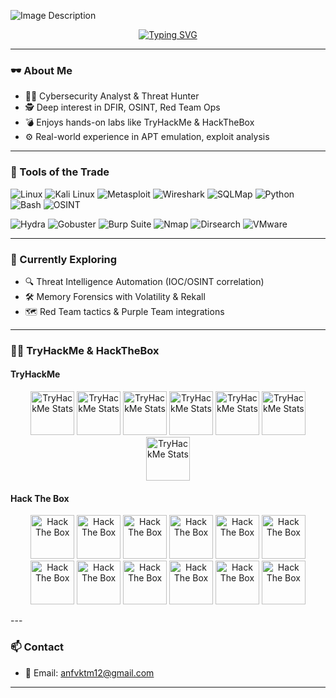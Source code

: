 ![Image Description](https://cdn.pixabay.com/animation/2023/09/07/21/54/21-54-00-174_512.gif)

<p align="center">
  <a href="https://git.io/typing-svg">
    <img src="https://readme-typing-svg.demolab.com/?font=Fira+Code&weight=700&pause=1000&color=00FF00&background=000000&width=600&height=60&lines=Exploit+Hunter|OSINT+Analyst|CTI+Researcher" alt="Typing SVG" />
  </a>
</p>

---

### 🕶️ About Me
- 👨‍💻 Cybersecurity Analyst & Threat Hunter  
- 🕵️ Deep interest in DFIR, OSINT, Red Team Ops  
- 💣 Enjoys hands-on labs like TryHackMe & HackTheBox  
- ⚙️ Real-world experience in APT emulation, exploit analysis

---

### 🧰 Tools of the Trade
![Linux](https://img.shields.io/badge/Linux-000000?style=flat&logo=linux&logoColor=white)
![Kali Linux](https://img.shields.io/badge/Kali_Linux-005678?style=flat&logo=kalilinux)
![Metasploit](https://img.shields.io/badge/Metasploit-5e4bb2?style=flat&logo=metasploit)
![Wireshark](https://img.shields.io/badge/Wireshark-1679A7?style=flat&logo=wireshark)
![SQLMap](https://img.shields.io/badge/SQLMap-yellow?style=flat)
![Python](https://img.shields.io/badge/Python-2b5b84?style=flat&logo=python)
![Bash](https://img.shields.io/badge/Bash-4EAA25?style=flat&logo=gnu-bash)
![OSINT](https://img.shields.io/badge/OSINT-black?style=flat)

![Hydra](https://img.shields.io/badge/Hydra-grey?style=flat)
![Gobuster](https://img.shields.io/badge/Gobuster-darkgreen?style=flat)
![Burp Suite](https://img.shields.io/badge/Burp_Suite-orange?style=flat&logo=burpsuite)
![Nmap]()
![Dirsearch](https://img.shields.io/badge/Dirsearch-555555?style=flat)
![VMware](https://img.shields.io/badge/VMware-607078?style=flat&logo=vmware)

---

### 🧪 Currently Exploring
- 🔍 Threat Intelligence Automation (IOC/OSINT correlation)
- 🛠️ Memory Forensics with Volatility & Rekall  
- 🗺️ Red Team tactics & Purple Team integrations

---

### 🏴‍☠️ TryHackMe & HackTheBox

#### TryHackMe
<p align="center">
<img src="https://assets.tryhackme.com/img/badges/owasptop10.svg" alt="TryHackMe Stats" height="70px"/>
<img src="https://assets.tryhackme.com/img/badges/securityawareness.svg" alt="TryHackMe Stats" height="70px"/>
<img src="https://assets.tryhackme.com/img/badges/burpsuite.svg" alt="TryHackMe Stats" height="70px"/>
<img src="https://assets.tryhackme.com/img/badges/networkfundamentals.svg" alt="TryHackMe Stats" height="70px"/>
<img src="https://assets.tryhackme.com/img/badges/metasploit.svg" alt="TryHackMe Stats" height="70px"/>
<img src="https://assets.tryhackme.com/img/badges/introtooffensivesecurity.svg" alt="TryHackMe Stats" height="70px"/>
<img src="https://assets.tryhackme.com/img/badges/introtosecurityengineering.svg" alt="TryHackMe Stats" height="70px"/>
</p>

#### Hack The Box
<p align="center">
<img src="https://academy.hackthebox.com/storage/badges/19bee749eaa26dce0829ad89ab2b2678/logo.png" alt="Hack The Box" height="70px"/>
<img src="https://academy.hackthebox.com/storage/badges/first-things-first.png" alt="Hack The Box" height="70px"/>
<img src="https://academy.hackthebox.com/storage/badges/60fc416b5eec425a6451aeb1e50d14e4/logo.png" alt="Hack The Box" height="70px"/>
<img src="https://academy.hackthebox.com/storage/badges/8917b28cb5966d2cd835c151ed79e26b/logo.png" alt="Hack The Box" height="70px"/>
<img src="https://academy.hackthebox.com/storage/badges/arachnoid.png" alt="Hack The Box" height="70px"/>
<img src="https://academy.hackthebox.com/storage/badges/the-eye-that-sees-all.png" alt="Hack The Box" height="70px"/>
<img src="https://academy.hackthebox.com/storage/badges/hacking-in-the-wild.png" alt="Hack The Box" height="70px"/>
<img src="https://academy.hackthebox.com/storage/badges/you-know-my-methods.png" alt="Hack The Box" height="70px"/>
<img src="https://academy.hackthebox.com/storage/badges/drop-your-weapon.png" alt="Hack The Box" height="70px"/>
<img src="https://academy.hackthebox.com/storage/badges/lurk-in-the-packets.png" alt="Hack The Box" height="70px"/>
<img src="https://academy.hackthebox.com/storage/badges/the-eye-that-sees-all.png" alt="Hack The Box" height="70px"/>
<img src="https://academy.hackthebox.com/storage/badges/the-eye-that-sees-all.png" alt="Hack The Box" height="70px"/>  
</p>
---

### 📫 Contact
- 📧 Email: anfvktm12@gmail.com

---
